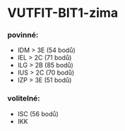 # VUTFIT-BIT1-zima

### povinné:
* IDM  >  3E     (54 bodů)
* IEL  >  2C     (71 bodů)
* ILG  >  2B     (85 bodů)
* IUS  >  2C     (70 bodů)
* IZP  >  3E     (51 bodů) 

### volitelné:
* ISC            (56 bodů) 
* IKK       
